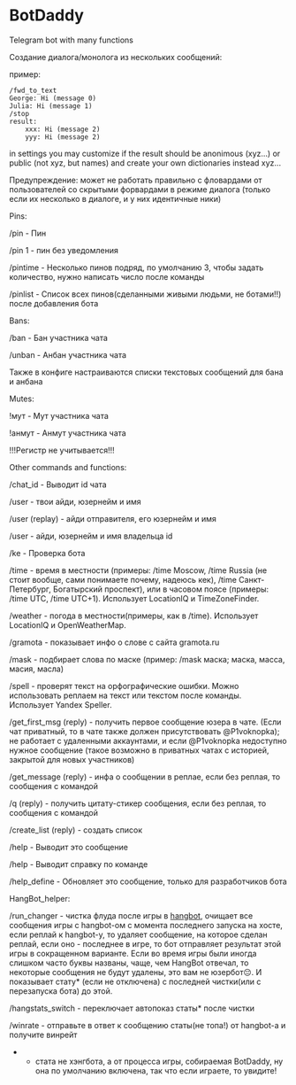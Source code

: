 # BotDaddy
Telegram bot with many functions

Создание диалога/монолога из нескольких сообщений:

пример:

    /fwd_to_text
    George: Hi (message 0)
    Julia: Hi (message 1)
    /stop
    result:
        xxx: Hi (message 2)
        yyy: Hi (message 2)

in settings you may customize if the result should be anonimous (xyz...) or public (not xyz, but names) and create your own dictionaries instead xyz...

Предупреждение: может не работать правильно с фловардами от пользователей со скрытыми форвардами в режиме диалога (только если их несколько в диалоге, и у них идентичные ники)


Pins:

 /pin - Пин

 /pin 1 - пин без уведомления

 /pintime - Несколько пинов подряд, по умолчанию 3, чтобы задать количество, нужно написать число после команды

 /pinlist - Список всех пинов(сделанными живыми людьми, не ботами!!) после добавления бота


Bans:

 /ban - Бан участника чата

 /unban - Анбан участника чата

  Также в конфиге настраиваются списки текстовых сообщений для бана и анбана


Mutes:

 !мут - Мут участника чата

 !анмут - Анмут участника чата

!!!Регистр не учитывается!!!


Other commands and functions:

 /chat_id - Выводит id чата

 /user - твои айди, юзернейм и имя

 /user (replay) - айди отправителя, его юзернейм и имя

 /user <id> - айди, юзернейм и имя владельца id

 /ke - Проверка бота

 /time <local or UTC-format> - время в местности (примеры: /time Moscow, /time Russia (не стоит вообще, сами понимаете почему, надеюсь кек), /time Санкт-Петербург, Богатырский проспект), или в часовом поясе (примеры: /time UTC, /time UTC+1). Использует LocationIQ и TimeZoneFinder.

 /weather <local> - погода в местности(примеры, как в /time). Использует LocationIQ и OpenWeatherMap.

 /gramota <word> - показывает инфо о слове с сайта gramota.ru

 /mask <msk> - подбирает слова по маске (пример: <user> /mask маска; <bot> маска, масса, масия, масла)

 /spell - проверят текст на орфографические ошибки. Можно использовать реплаем на текст или текстом после команды. Использует Yandex Speller.

 /get_first_msg (reply) - получить первое сообщение юзера в чате. (Если чат приватный, то в чате также должен присутствовать @P1voknopka); не работает с удаленными аккаунтами, и если @P1voknopka недоступно нужное сообщение (такое возможно в приватных чатах с историей, закрытой для новых участников)

 /get_message (reply) - инфа о сообщении в реплае, если без реплая, то сообщения с командой

 /q (reply) - получить цитату-стикер сообщения, если без реплая, то сообщения с командой

 /create_list (reply) - создать список

 /help - Выводит это сообщение

 /help <command> - Выводит справку по команде

 /help_define - Обновляет это сообщение, только для разработчиков бота


HangBot_helper:

 /run_changer - чистка флуда после игры в [hangbot](t.me/hangbot), очищает все сообщения игры с hangbot-ом с момента последнего запуска на хосте, если реплай к hangbot-у, то удаляет сообщение, на которое сделан реплай, если оно - последнее в игре, то бот отправляет результат этой игры в сокращенном варианте. Если во время игры были иногда слишком часто буквы названы, чаще, чем HangBot отвечал, то некоторые сообщения не будут удалены, это вам не юзербот😔. И показывает стату* (если не отключена) с последней чистки(или с перезапуска бота) до этой.

 /hangstats_switch - переключает автопоказ статы* после чистки

 /winrate <reply> - отправьте в ответ к сообщению статы(не топа!) от hangbot-a и получите винрейт

* - стата не хэнгбота, а от процесса игры, собираемая BotDaddy, ну она по умолчанию включена, так что если играете, то увидите!
